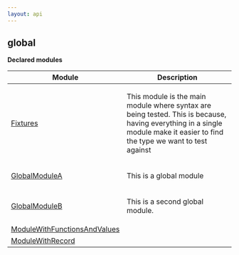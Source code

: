 ```yaml
---
layout: api
---
```


<style>
.api-code {
    font-family: monospace;
    margin-bottom: 1rem;
}

/* Animate anchor when targetted
This make it easier to spot the anchor
when jumping to it */
@keyframes blink {
    0% {
        background-color: var(--nacara-api-blink-background-color, yellow);
        color: var(--nacara-api-blink-active-color, black);
    }
    100% {
        background-color: transparent;
        color: var(--nacara-api-blink-color, black);
    }
}
.api-code .property[id]:target,
.api-code a[id]:target {
    animation-name: blink;
    animation-direction: normal;
    animation-duration: 0.75s;
    animation-iteration-count: 2;
    animation-timing-function: ease;
    /* Make the background a bit bigger than the actual text */
    margin: -0.25rem;
    padding: 0.25rem;
}

/* Anchor position */
.api-code .property[id],
.api-code a[id] {
    scroll-margin-top: var(--nacara-api-scroll-margin-top);
}

/* .api-code pre {
    background-color: transparent;
}

.api-code .line {
    white-space: nowrap;
} */

/* Synthax highlighting */
.api-code .keyword {
    color: var(--nacara-api-keyword-color, #a626a4);
}

.api-code .property,
.api-code .property:hover {
    color: var(--nacara-api-property-color, #6669d7);
}

.api-code .type,
.api-code .type:hover {
    color: var(--nacara-api-type-color, #c18401);
}

/* Hover instruction */
.api-code .property:hover,
.api-code .type:hover {
    text-decoration: underline;
    cursor: pointer;
}

/*
    Documentation formatting
*/

.api-doc-summary {
    margin-top: 1rem;
    margin-bottom: 1rem;
}

dl.api-doc-record-fields {
    margin-left: 1rem;
}

dl.api-doc-record-fields dt:not(:first-child) {
    padding-top: 1rem;
    border-top: var(--nacara-api-separator-width, 2px) solid var(--nacara-api-separator-color, black);
}

dl.api-doc-record-fields dd {
    margin-top: 1rem;
    margin-bottom: 1rem;
}
</style>

<h2 class="title is-3">global</h2>

<p class="is-size-5"><strong>Declared modules</strong></p>




<table class="table is-bordered docs-modules"><thead><tr><th width="25%">Module</th><th width="75%">Description</th></tr></thead><tbody><tr><td><a href="/test-project/reference/TestProject/global-fixtures.html">Fixtures</a></td><td>

This module is the main module where syntax are being tested.
This is because, having everything in a single module make
it easier to find the type we want to test against

</td></tr><tr><td><a href="/test-project/reference/TestProject/global-globalmodulea.html">GlobalModuleA</a></td><td>

This is a global module

</td></tr><tr><td><a href="/test-project/reference/TestProject/global-globalmoduleb.html">GlobalModuleB</a></td><td>

This is a second global module.

</td></tr><tr><td><a href="/test-project/reference/TestProject/global-modulewithfunctionsandvalues.html">ModuleWithFunctionsAndValues</a></td><td></td></tr><tr><td><a href="/test-project/reference/TestProject/global-modulewithrecord.html">ModuleWithRecord</a></td><td></td></tr></tbody></table>
